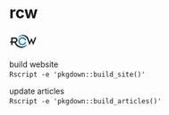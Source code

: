 rcw
===

<img src="https://raw.githubusercontent.com/r4io/rcw/master/assets/img/rcw_logo.png" width="10%" />

<!-- get JS library and map -->
<!-- : execute `./node_modules/.bin/wce bundle --lib` in `web-components/lib/rcw-charts` (upon error, set permissions using `chmod -R u+x .`) -->
<!-- render README -->
<!-- :   `Rscript -e 'rmarkdown::render("README.Rmd", output_format = "md_document")'` -->
<!-- render flexdashboard -->
<!-- :   `Rscript -e 'rmarkdown::render("vignettes/rcwChart2.Rmd")'` -->
<!-- Rscript -e 'rmarkdown::render("vignettes/rcwChart.Rmd")' -->
build website  
`Rscript -e 'pkgdown::build_site()'`

update articles  
`Rscript -e 'pkgdown::build_articles()'`
